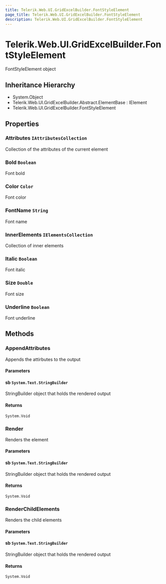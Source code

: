 ```yaml
---
title: Telerik.Web.UI.GridExcelBuilder.FontStyleElement
page_title: Telerik.Web.UI.GridExcelBuilder.FontStyleElement
description: Telerik.Web.UI.GridExcelBuilder.FontStyleElement
---
```


# Telerik.Web.UI.GridExcelBuilder.FontStyleElement

FontStyleElement object

## Inheritance Hierarchy

* System.Object
* Telerik.Web.UI.GridExcelBuilder.Abstract.ElementBase : IElement
* Telerik.Web.UI.GridExcelBuilder.FontStyleElement

## Properties

###  Attributes `IAttributesCollection`

Collection of the attributes of the current element

###  Bold `Boolean`

Font bold

###  Color `Color`

Font color

###  FontName `String`

Font name

###  InnerElements `IElementsCollection`

Collection of inner elements

###  Italic `Boolean`

Font italic

###  Size `Double`

Font size

###  Underline `Boolean`

Font underline

## Methods

###  AppendAttributes

Appends the attirbutes to the output

#### Parameters

#### sb `System.Text.StringBuilder`

StringBuilder object that holds the rendered output

#### Returns

`System.Void` 

###  Render

Renders the element

#### Parameters

#### sb `System.Text.StringBuilder`

StringBuilder object that holds the rendered output

#### Returns

`System.Void` 

###  RenderChildElements

Renders the child elements

#### Parameters

#### sb `System.Text.StringBuilder`

StringBuilder object that holds the rendered output

#### Returns

`System.Void` 

